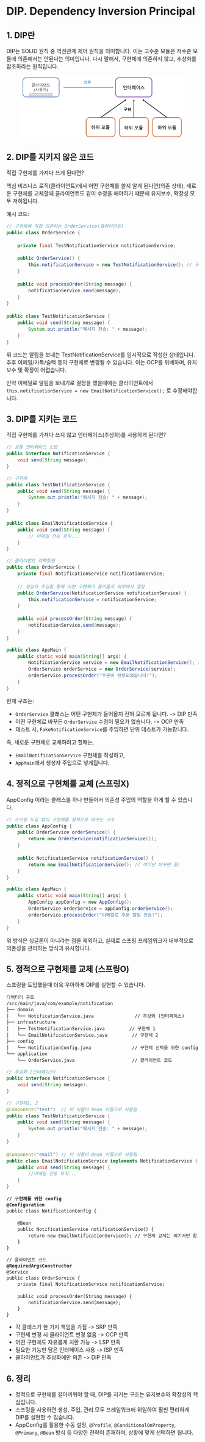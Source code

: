 # DIP. Dependency Inversion Principal

## 1. DIP란

DIP는 SOLID 원칙 중 역전관계 제어 원칙을 의미합니다. 이는 고수준 모듈은 저수준 모듈에 의존해서는 안된다는 의미입니다. 다시 말해서, 구현체에 의존하지 않고, 추상화를 참조하라는 원칙입니다.

<figure><img src="../.gitbook/assets/image (1) (1) (1) (1) (1) (1) (1) (1).png" alt=""><figcaption></figcaption></figure>

## 2. DIP를 지키지 않은 코드

직접 구현체를 가져다 쓰게 된다면?

핵심 비즈니스 로직(클라이언트)에서 어떤 구현체를 쓸지 알게 된다면(의존 상태), 새로운 구현체를 교체할때 클라이언트도 같이 수정을 해야하기 떄문에 유지보수, 확장성 모두 저하됩니다.

예시 코드:

```java
// 구현체에 직접 의존하는 OrderService(클라이언트)
public class OrderService {

    private final TestNotificationService notificationService;

    public OrderService() {
        this.notificationService = new TestNotificationService(); // 구현체에 의존
    }

    public void processOrder(String message) {
        notificationService.send(message);
    }
}

public class TestNotificationService {
    public void send(String message) {
        System.out.println("메시지 전송: " + message);
    }
}
```

위 코드는 알림을 보내는 TestNotificationService를 임시적으로 작성한 상태입니다. 추후 이메일/카톡/슬랙 등의 구현체로 변경될 수 있습니다. 이는 OCP를 위베하며, 유지보수 및 확장이 어렵습니다.

만약 이메일로 알림을 보내기로 결정을 했을때에는 클라이언트에서\
`this.notificationService = new EmailNotificationService();` 로 수정해야합니다.



## 3. DIP를 지키는 코드

직접 구현체를 가져다 쓰지 않고 인터페이스(추상화)를 사용하게 된다면?

```java
// 공통 인터페이스 도입
public interface NotificationService {
    void send(String message);
}
```

```java
// 구현체
public class TestNotificationService {
    public void send(String message) {
        System.out.println("메시지 전송: " + message);
    }
}

public class EmailNotificationService {
    public void send(String message) {
        // 이메일 전송 로직...
    }
}
```

```java
// 클라이언트 리팩토링
public class OrderService {
    private final NotificationService notificationService;

    // 생성자 주입을 통해 어떤 구현체가 들어올지 외부에서 결정
    public OrderService(NotificationService notificationService) {
        this.notificationService = notificationService;
    }

    public void processOrder(String message) {
        notificationService.send(message);
    }
}
```

```java
public class AppMain {
    public static void main(String[] args) {
        NotificationService service = new EmailNotificationService(); // 생성자 주입
        OrderService orderService = new OrderService(service);
        orderService.processOrder("주문이 완료되었습니다!");
    }
}
```

현재 구조는:

* `OrderService` 클래스는 어떤 구현체가 들어올지 전혀 모르게 됩니다. -> DIP 만족
* 어떤 구현체로 바꾸든 `OrderService` 수정이 필요가 없습니다. -> OCP 만족
* 테스트 시, `FakeNotificationService`를 주입하면 단위 테스트가 가능합니다.

즉, 새로운 구현체로 교체하려고 할때는,&#x20;

* `EmailNotificationService` 구현체를 작성하고,
* `AppMain`에서 생성자 주입으로 넣게됩니다.



## 4. 정적으로 구현체를 교체 (스프링X)

AppConfig 이라는 클래스를 하나 만들어서 의존성 주입의 역할을 하게 할 수 있습니다.

```java
// 스프링 도입 없이 구현체를 정적으로 바꾸는 구조
public class AppConfig {
    public OrderService orderService() {
        return new OrderService(notificationService());
    }

    public NotificationService notificationService() {
        return new EmailNotificationService(); // 여기만 바꾸면 끝!
    }
}
```

```java
public class AppMain {
    public static void main(String[] args) {
        AppConfig appConfig = new AppConfig();
        OrderService orderService = appConfig.orderService();
        orderService.processOrder("이메일로 주문 알림 전송!");
    }
}
```

위 방식은 싱글톤이 아니라는 점을 제외하고, 실제로 스프링 프레임워크가 내부적으로 의존성을 관리하는 방식과 유사합니다.



## 5. 정적으로 구현체를 교체 (스프링O)

스프링을 도입했을때 더욱 우아하게 DIP를 실현할 수 있습니다.

```
디렉터리 구조
/src/main/java/com/example/notification
├── domain
│   └── NotificationService.java               // 추상화 (인터페이스)
├── infrastructure
│   ├── TestNotificationService.java         // 구현체 1
│   └── EmailNotificationService.java         // 구현체 2
├── config
│   └── NotificationConfig.java               // 구현체 선택을 위한 config
└── application
    └── OrderService.java                     // 클라이언트 코드
```

```java
// 추상화 (인터페이스)
public interface NotificationService {
    void send(String message);
}
```

```java
// 구현체1, 2
@Component("test")  // 이 이름이 Bean 이름으로 사용됨
public class TestNotificationService {
    public void send(String message) {
        System.out.println("메시지 전송: " + message);
    }
}

@Component("email") // 이 이름이 Bean 이름으로 사용됨
public class EmailNotificationService implements NotificationService {
    public void send(String message) {
        //이메일 전송 로직...
    }
}
```

<pre class="language-java"><code class="lang-java"><strong>// 구현체를 위한 config
</strong><strong>@Configuration
</strong>public class NotificationConfig {

    @Bean
    public NotificationService notificationService() {
        return new EmailNotificationService(); // 구현체 교체는 여기서만 함
    }
}
</code></pre>

<pre class="language-java"><code class="lang-java">// 클라이언트 코드
<strong>@RequiredArgsConstructor
</strong>@Service
public class OrderService {
    private final NotificationService notificationService;

    public void processOrder(String message) {
        notificationService.send(message);
    }
}
</code></pre>

* 각 클래스가 한 가지 책임을 가짐 -> SRP 만족
* 구현체 변경 시 클라이언트 변경 없음 -> OCP 만족
* 어떤 구현체도 자유롭게 치환 가능 -> LSP 만족
* 필요한 기능만 담은 인터페이스 사용 -> ISP 만족
* 클라이언트가 추상화에만 의존 -> DIP 만족



## 6. 정리

* 정적으로 구현체를 갈아끼워야 할 때, DIP를 지키는 구조는 유지보수와 확장성의 핵심입니다.
* 스프링을 사용하면 생성, 주입, 관리 모두 프레임워크에 위임하여 훨씬 편리하게 DIP를 실현할 수 있습니다.
* AppConfig를 활용한 수동 설정, `@Profile`, `@ConditionalOnProperty`, `@Primary`, `@Bean` 방식 등 다양한 전략이 존재하며, 상황에 맞게 선택하면 됩니다.
